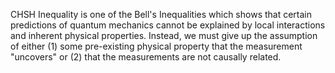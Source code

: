 CHSH Inequality is one of the Bell's Inequalities which shows that certain predictions of quantum mechanics cannot be explained by local interactions and inherent physical properties. Instead, we must give up the assumption of either (1) some pre-existing physical property that the measurement "uncovers" or (2) that the measurements are not causally related.

<!--
[metadata-name]: Violation of CSHS Inequality
[metadata-url]: https://github.com/aws-samples/amazon-braket-algorithm-library/tree/main/src/braket/experimental/algorithms/cshs_inequality
-->
